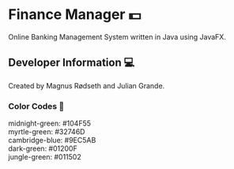 # Finance Manager 💵

Online Banking Management System written in Java using JavaFX.

## Developer Information 💻

Created by Magnus Rødseth and Julian Grande.

### Color Codes 🎨

midnight-green: #104F55 </br>
myrtle-green: #32746D </br>
cambridge-blue: #9EC5AB </br>
dark-green: #01200F </br>
jungle-green: #011502 </br>
